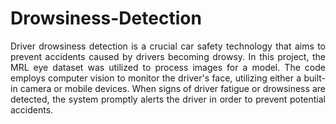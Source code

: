 # Drowsiness-Detection
<p style="text-align:justify">
Driver drowsiness detection is a crucial car safety technology that aims to prevent accidents caused by drivers becoming drowsy. In this project, the MRL eye dataset was utilized to process images for a model. The code employs computer vision to monitor the driver's face, utilizing either a built-in camera or mobile devices. When signs of driver fatigue or drowsiness are detected, the system promptly alerts the driver in order to prevent potential accidents.
</p>    
